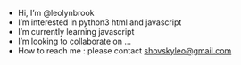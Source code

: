 -  Hi, I’m @leolynbrook
-   I’m interested in python3 html and javascript
-  I’m currently learning javascript
- I’m looking to collaborate on ...
-  How to reach me : please contact shovskyleo@gmail.com 

<!---
leolynbrook/leolynbrook is a ✨ special ✨ repository because its `README.md` (this file) appears on your GitHub profile.
You can click the Preview link to take a look at your changes. 
--->
